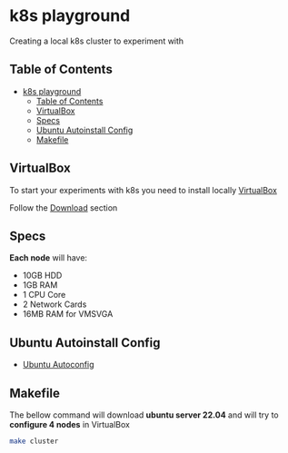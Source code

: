 # k8s playground

Creating a local k8s cluster to experiment with

## Table of Contents

- [k8s playground](#k8s-playground)
  - [Table of Contents](#table-of-contents)
  - [VirtualBox](#virtualbox)
  - [Specs](#specs)
  - [Ubuntu Autoinstall Config](#ubuntu-autoinstall-config)
  - [Makefile](#makefile)

## VirtualBox

To start your experiments with k8s you need to install locally [VirtualBox](https://www.virtualbox.org/)

Follow the [Download](https://www.virtualbox.org/wiki/Linux_Downloads) section

## Specs

**Each node** will have:

- 10GB HDD
- 1GB RAM
- 1 CPU Core
- 2 Network Cards
- 16MB RAM for VMSVGA

## Ubuntu Autoinstall Config

- [Ubuntu Autoconfig](https://ubuntu.com/server/docs/install/autoinstall-reference)

## Makefile

The bellow command will download **ubuntu server 22.04** and will try to **configure 4 nodes** in VirtualBox

```bash
make cluster
```
